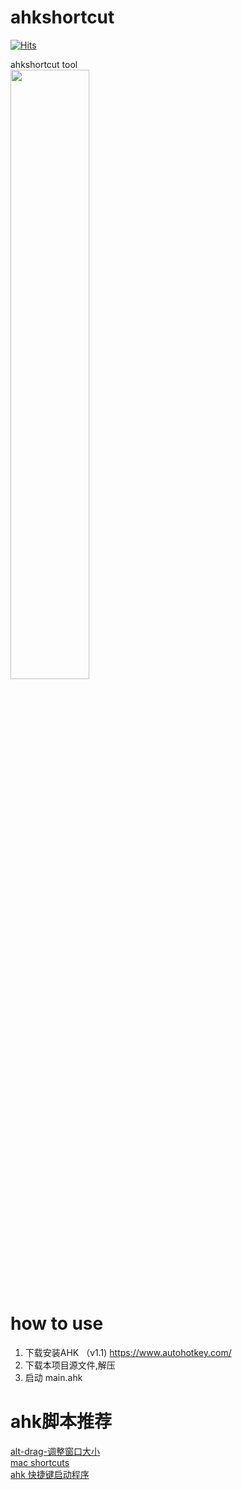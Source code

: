 # ahkshortcut
[![Hits](https://hits.seeyoufarm.com/api/count/incr/badge.svg?url=https://github.com/cornradio/ahkshortcut&count_bg=%23F26E00&title_bg=%23000000)](https://hits.seeyoufarm.com)

 ahkshortcut tool  
<img src="https://github.com/user-attachments/assets/f47dfb83-37b0-428a-832b-ba893be90993" width="50%">


# how to use
1. 下载安装AHK （v1.1) https://www.autohotkey.com/
2. 下载本项目源文件,解压
3. 启动 main.ahk

# ahk脚本推荐
[alt-drag-调整窗口大小](https://github.com/hzhbest/Alt-Mouse-Window-Control)  
[mac shortcuts](https://github.com/m2nlight/AHKShortcutLikeMac)  
[ahk 快捷键启动程序](https://github.com/cornradio/lightspeed-UI)
